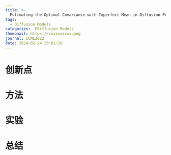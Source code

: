 ```yaml
---
title: >-
  Estimating-the-Optimal-Covariance-with-Imperfect-Mean-in-Diffusion-Probabilistic-Models
tags:
  - Diffusion Models
categories:  PDiffusion Models
thumbnail: https://xxxxxxxxxx.png
journal: ICML2022
date: 2024-02-24 23:01:20
---
```


# 创新点





# 方法







# 实验







# 总结
